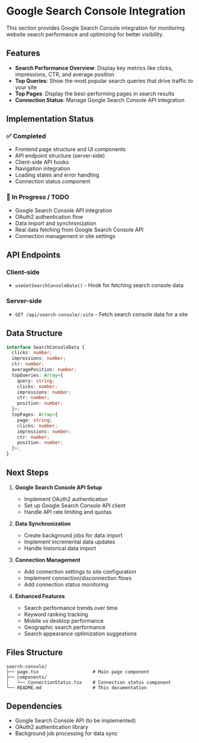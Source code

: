 # Google Search Console Integration

This section provides Google Search Console integration for monitoring website search performance and optimizing for better visibility.

## Features

- **Search Performance Overview**: Display key metrics like clicks, impressions, CTR, and average position
- **Top Queries**: Show the most popular search queries that drive traffic to your site
- **Top Pages**: Display the best-performing pages in search results
- **Connection Status**: Manage Google Search Console API integration

## Implementation Status

### ✅ Completed
- Frontend page structure and UI components
- API endpoint structure (server-side)
- Client-side API hooks
- Navigation integration
- Loading states and error handling
- Connection status component

### 🔄 In Progress / TODO
- Google Search Console API integration
- OAuth2 authentication flow
- Data import and synchronization
- Real data fetching from Google Search Console API
- Connection management in site settings

## API Endpoints

### Client-side
- `useGetSearchConsoleData()` - Hook for fetching search console data

### Server-side
- `GET /api/search-console/:site` - Fetch search console data for a site

## Data Structure

```typescript
interface SearchConsoleData {
  clicks: number;
  impressions: number;
  ctr: number;
  averagePosition: number;
  topQueries: Array<{
    query: string;
    clicks: number;
    impressions: number;
    ctr: number;
    position: number;
  }>;
  topPages: Array<{
    page: string;
    clicks: number;
    impressions: number;
    ctr: number;
    position: number;
  }>;
}
```

## Next Steps

1. **Google Search Console API Setup**
   - Implement OAuth2 authentication
   - Set up Google Search Console API client
   - Handle API rate limiting and quotas

2. **Data Synchronization**
   - Create background jobs for data import
   - Implement incremental data updates
   - Handle historical data import

3. **Connection Management**
   - Add connection settings to site configuration
   - Implement connection/disconnection flows
   - Add connection status monitoring

4. **Enhanced Features**
   - Search performance trends over time
   - Keyword ranking tracking
   - Mobile vs desktop performance
   - Geographic search performance
   - Search appearance optimization suggestions

## Files Structure

```
search-console/
├── page.tsx                    # Main page component
├── components/
│   └── ConnectionStatus.tsx    # Connection status component
└── README.md                   # This documentation
```

## Dependencies

- Google Search Console API (to be implemented)
- OAuth2 authentication library
- Background job processing for data sync
